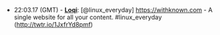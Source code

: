 * <a id="22:03.17">22:03.17 (GMT)</a> - __[Loqi](https://github.com/Loqi)__: [@linux_everyday] https://withknown.com - A single website for all your content.  #linux_everyday (http://twtr.io/1JxfrYd8pmf)
